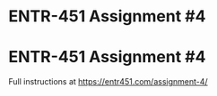 # ENTR-451 Assignment #4
# ENTR-451 Assignment #4

Full instructions at https://entr451.com/assignment-4/
